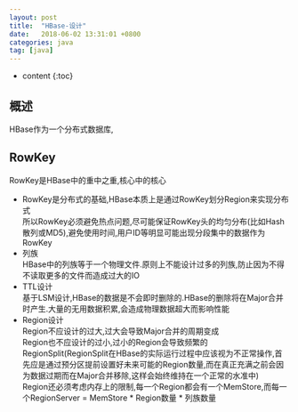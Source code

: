 ```yaml
---
layout: post
title:  "HBase-设计"
date:   2018-06-02 13:31:01 +0800
categories: java
tag: [java]
---
```


* content
{:toc}




## 概述  

HBase作为一个分布式数据库,

## RowKey  

RowKey是HBase中的重中之重,核心中的核心  

* RowKey是分布式的基础,HBase本质上是通过RowKey划分Region来实现分布式  
所以RowKey必须避免热点问题,尽可能保证RowKey头的均匀分布(比如Hash散列或MD5),避免使用时间,用户ID等明显可能出现分段集中的数据作为RowKey  
* 列族  
HBase中的列族等于一个物理文件.原则上不能设计过多的列族,防止因为不得不读取更多的文件而造成过大的IO 
* TTL设计  
基于LSM设计,HBase的数据是不会即时删除的.HBase的删除将在Major合并时产生.大量的无用数据积累,会造成物理数据超大而影响性能  
* Region设计  
Region不应设计的过大,过大会导致Major合并的周期变成  
Region也不应设计的过小,过小的Region会导致频繁的RegionSplit(RegionSplit在HBase的实际运行过程中应该视为不正常操作,首先应是通过预分区提前设置好未来可能的Region数量,而在真正充满之前会因为数据过期而在Major合并移除,这样会始终维持在一个正常的水准中)  
Region还必须考虑内存上的限制,每一个Region都会有一个MemStore,而每一个RegionServer = MemStore * Region数量 * 列族数量  

 

